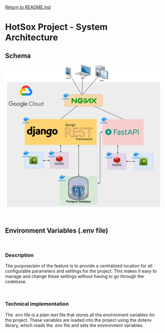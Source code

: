 [Return to README.md](../README.md)

# HotSox Project - System Architecture

## Schema

![hotsox_architecture](pics/system_architecture/architecture-diagram.png)

<br>

## Environment Variables (.env file)

<br/>

### Description

The purpose/aim of the feature is to provide a centralized location for all configurable parameters and settings for the project. This makes it easy to manage and change these settings without having to go through the codebase.

<br/>

### Technical implementation

The .env file is a plain text file that stores all the environment variables for the project. These variables are loaded into the project using the dotenv library, which reads the _.env_ file and sets the environment variables.
